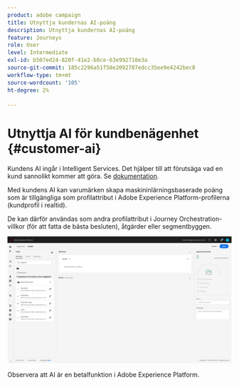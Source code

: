 ```yaml
---
product: adobe campaign
title: Utnyttja kundernas AI-poäng
description: Utnyttja kundernas AI-poäng
feature: Journeys
role: User
level: Intermediate
exl-id: b507ed24-820f-41e2-b8ce-63e992710e3a
source-git-commit: 185c2296a51f58e2092787edcc35ee9e4242bec8
workflow-type: tm+mt
source-wordcount: '105'
ht-degree: 2%

---
```


# Utnyttja AI för kundbenägenhet {#customer-ai}

Kundens AI ingår i Intelligent Services. Det hjälper till att förutsäga vad en kund sannolikt kommer att göra. Se [dokumentation](https://experienceleague.adobe.com/docs/experience-platform/intelligent-services/customer-ai/overview.html).

Med kundens AI kan varumärken skapa maskininlärningsbaserade poäng som är tillgängliga som profilattribut i Adobe Experience Platform-profilerna (kundprofil i realtid).

De kan därför användas som andra profilattribut i Journey Orchestration-villkor (för att fatta de bästa besluten), åtgärder eller segmentbyggen.

![](../assets/customer-ai.png)

Observera att AI är en betalfunktion i Adobe Experience Platform.

